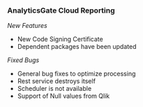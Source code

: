 ### AnalyticsGate Cloud Reporting

*New Features*
- New Code Signing Certificate
- Dependent packages have been updated

*Fixed Bugs*
- General bug fixes to optimize processing
- Rest service destroys itself
- Scheduler is not available
- Support of Null values from Qlik
